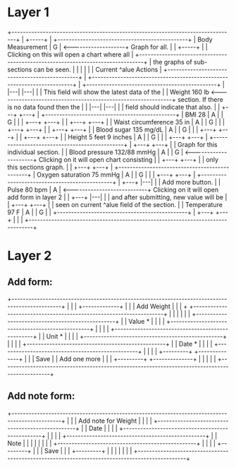 Layer 1
============

+-------------------------------------------------------------------------------+
|                                                                     +-----+   |                 +----------------------------------------------+
|  Body Measurement                                                   |  G  | <-------------------+ Graph for all.                               |
|                                                                     +-----+   |                 | Clicking on this will open a chart where all |
+-------------------------------------------------------------------------------+                 | the graphs of sub-sections can be seen.      |
|                                                                               |                 |                                              |
|                            Current ^alue                        Actions       |                 +----------------------------------------------+
|  +-----------------------------------------------------------------------+    |                 +----------------------------------------------+
|                                                               |---| |---|     |                 | This field will show the latest data of the  |
|  Weight                    160 lb <-------------------------------------------------------------+ section. If there is no data found then the  |
|                                                               |---| |---|     |                 | field should indicate that also.             |
|                                                               +---+ +---+     |                 +----------------------------------------------+
|  BMI                       28                                 | A | | G |     |
|                                                               +---+ +---+     |
|                                                               +---+ +---+     |
|  Waist circumference       35 in                              | A | | G |     |
|                                                               +---+ +---+     |
|                                                               +---+ +---+     |
|  Blood sugar               135 mg/dL                          | A | | G |     |
|                                                               +---+ +---+     |
|                                                               +---+ +---+     |
|  Height                    5 feet 9 inches                    | A | | G |     |
|                                                               +---+ +---+     |                 +----------------------------------------------+
|                                                               +---+ +---+     |                 | Graph for this individual section.           |
|  Blood pressure            132/88 mmHg                        | A | | G | <---------------------+ Clicking on it will open chart consisting    |
|                                                               +---+ +---+     |                 | only this sections graph.                    |
|                                                               +---+ +---+     |                 +----------------------------------------------+
|  Oxygen saturation         75 mmHg                            | A | | G |     |
|                                                               +---+ +---+     |                 +----------------------------------------------+
|                                                               +---+ |---|     |                 | Add more button.                             |
|  Pulse                     80 bpm                             | A | <---------------------------+ Clicking on it will open add form in layer 2 |
|                                                               +---+ |---|     |                 | and after submitting, new value will be      |
|                                                               +---+ +---+     |                 | seen on current ^alue field of the section.  |
|  Temperature               97 F                               | A | | G |     |                 +----------------------------------------------+
|                                                               +---+ +---+     |
|                                                                               |
+-------------------------------------------------------------------------------+


Layer 2
============
Add form:
--------
+-----------------------------------------------------------------------------------------------+
|                                                                                               |
| +-------------+                                                                               |
| | Add Weight  |                                                                               |
| +             +-------------------------------------------------------------------+           |
|                                                                                               |
|                                                                                               |
|                         +-------------------------------------------------+                   |
|              Value *    |                                                 |                   |
|                         +-------------------------------------------------+                   |
|                                                                                               |
|                         +-------------------------------------------------+                   |
|               Unit *    |                                                 |                   |
|                         +-------------------------------------------------+                   |
|                                                                                               |
|                         +-------------------------------------------------+                   |
|               Date *    |                                                 |                   |
|                         +-------------------------------------------------+                   |
|                                                                                               |
|               +---------+  +--------------+                                                   |
|               |  Save   |  | Add one more |                                                   |
|               +---------+  +--------------+                                                   |
|                                                                                               |
|                                                                                               |
+-----------------------------------------------------------------------------------------------+




Add note form:
---------------
+-----------------------------------------------------------------------------------------------+
|                                                                                               |
|  Add note for Weight                                                                          |
|                                                                                               |
|                      +-------------------------------------------------+                      |
|            Date      |                                                 |                      |
|                      +-------------------------------------------------+                      |
|                                                                                               |
|                      +-------------------------------------------------+                      |
|            Note      |                                                 |                      |
|                      |                                                 |                      |
|                      +-------------------------------------------------+                      |
|                                                                                               |
|            +---------+                                                                        |
|            |  Save   |                                                                        |
|            +---------+                                                                        |
|                                                                                               |
|                                                                                               |
|                                                                                               |
+-----------------------------------------------------------------------------------------------+

